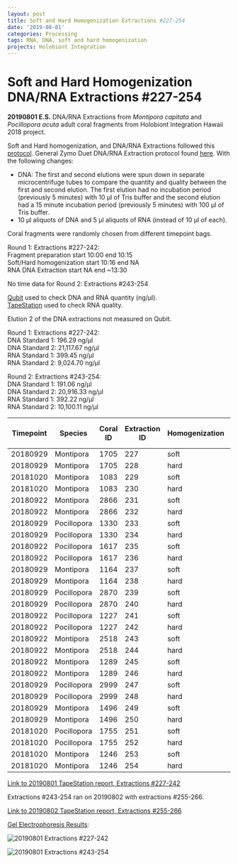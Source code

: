 ```yaml
---
layout: post
title: Soft and Hard Homogenization Extractions #227-254
date: '2019-08-01'
categories: Processing
tags: RNA, DNA, soft and hard homogenization
projects: Holobiont Integration
---
```


# Soft and Hard Homogenization DNA/RNA Extractions #227-254

**20190801 E.S.**
DNA/RNA Extractions from *Montipora capitata* and *Pocillopora acuta* adult coral fragments from Holobiont Integration Hawaii 2018 project.  

Soft and Hard homogenization, and DNA/RNA Extractions followed this [protocol](https://github.com/emmastrand/EmmaStrand_Notebook/blob/master/_posts/2019-06-05-Soft-and-Hard-Homogenization-Protocol.md). General Zymo Duet DNA/RNA Extraction protocol found [here](https://github.com/emmastrand/EmmaStrand_Notebook/blob/master/_posts/2019-05-31-Zymo-Duet-RNA-DNA-Extraction-Protocol.md). With the following changes:  
- DNA: The first and second elutions were spun down in separate microcentrifuge tubes to compare the quantity and quality between the first and second elution. The first elution had no incubation period (previously 5 minutes) with 10 μl of Tris buffer and the second elution had a 15 minute incubation period (previously 5 minutes) with 100 μl of Tris buffer.  
- 10 μl aliquots of DNA and 5 μl aliquots of RNA (instead of 10 μl of each).

Coral fragments were randomly chosen from different timepoint bags.

Round 1: Extractions #227-242:    
Fragment preparation start 10:00 end 10:15   
Soft/Hard homogenization start 10:16 end NA  
RNA DNA Extraction start NA end ~13:30

No time data for Round 2: Extractions #243-254  

[Qubit](https://github.com/emmastrand/EmmaStrand_Notebook/blob/master/_posts/2019-05-31-Qubit-Protocol.md) used to check DNA and RNA quantity (ng/μl).  
[TapeStation](https://github.com/emmastrand/EmmaStrand_Notebook/blob/master/_posts/2019-05-31-TapeStation-Protocol.md) used to check RNA quality.

Elution 2 of the DNA extractions not measured on Qubit.  

Round 1: Extractions #227-242:  
DNA Standard 1: 196.29 ng/μl  
DNA Standard 2: 21,117.67  ng/μl  
RNA Standard 1: 399.45  ng/μl  
RNA Standard 2: 9,024.70  ng/μl  

Round 2: Extractions #243-254:  
DNA Standard 1: 191.06 ng/μl    
DNA Standard 2: 20,916.33 ng/μl    
RNA Standard 1: 392.22 ng/μl    
RNA Standard 2: 10,100.11 ng/μl  

| Timepoint | Species     | Coral ID | Extraction ID | Homogenization | DNA Reading 1 | DNA Reading 2 | Average DNA ng/μl | RNA Reading 1 | RNA Reading 2 | Average RNA ng/μl | RIN |
|-----------|-------------|----------|---------------|----------------|---------------|---------------|-------------------|---------------|---------------|-------------------|-----|
| 20180929  | Montipora   | 1705     | 227           | soft           | 16.3          | 16.1          | 16.2              | 60.2          | 59.8          | 60                | 8.7 |
| 20180929  | Montipora   | 1705     | 228           | hard           | 11.9          | 11.8          | 11.85             | 27.2          | 27.2          | 27.2              | 8.5 |
| 20181020  | Montipora   | 1083     | 229           | soft           | 8.42          | 8.38          | 8.4               | 22            | 21.8          | 21.9              | 9.4 |
| 20181020  | Montipora   | 1083     | 230           | hard           | 6.98          | 6.94          | 6.96              | 13.2          | 13.2          | 13.2              | 8.6 |
| 20180922  | Montipora   | 2866     | 231           | soft           | 14.8          | 14.7          | 14.75             | 46.4          | 46.4          | 46.4              | 8.8 |
| 20180922  | Montipora   | 2866     | 232           | hard           | 10.8          | 10.8          | 10.8              | 20.4          | 20.4          | 20.4              | 7.5 |
| 20180929  | Pocillopora | 1330     | 233           | soft           | 25            | 24.8          | 24.9              | 110           | 110           | 110               | 8.3 |
| 20180929  | Pocillopora | 1330     | 234           | hard           | 16.9          | 16.7          | 16.8              | 82.6          | 82.4          | 82.5              | 8.8 |
| 20180922  | Pocillopora | 1617     | 235           | soft           | 24            | 24            | 24                | 91.8          | 91.6          | 91.7              | 8.5 |
| 20180922  | Pocillopora | 1617     | 236           | hard           | 30            | 29.8          | 29.9              | 114           | 114           | 114               | 7.8 |
| 20180929  | Montipora   | 1164     | 237           | soft           | 15.2          | 15.1          | 15.15             | 46.4          | 45.8          | 46.1              | 7.9 |
| 20180929  | Montipora   | 1164     | 238           | hard           | 8.86          | 8.76          | 8.81              | 19.2          | 19            | 19.1              | 9.3 |
| 20180929  | Pocillopora | 2870     | 239           | soft           | 39.2          | 39            | 39.1              | 129           | 129           | 129               | 8.9 |
| 20180929  | Pocillopora | 2870     | 240           | hard           | 36.2          | 35.8          | 36                | 120           | 120           | 120               | 8.6 |
| 20180922  | Pocillopora | 1227     | 241           | soft           | 15.5          | 15.3          | 15.4              | 99.8          | 98.8          | 99.3              | 6.9 |
| 20180922  | Pocillopora | 1227     | 242           | hard           | 10.6          | 10.5          | 10.55             | 146           | 144           | 145               | 7.9 |
| 20180922  | Montipora   | 2518     | 243           | soft           | 14            | 13.8          | 13.9              | 18.4          | 18.2          | 18.3              | 9.2 |
| 20180922  | Montipora   | 2518     | 244           | hard           | 8.32          | 9.28          | 8.8               | 18            | 17.8          | 17.9              | 8.8 |
| 20180922  | Montipora   | 1289     | 245           | soft           | 7.44          | 7.4           | 7.42              | 14.6          | 14.2          | 14.4              | **  |
| 20180922  | Montipora   | 1289     | 246           | hard           | 7.52          | 7.5           | 7.51              | 10.6          | 10.8          | 10.7              | **  |
| 20180929  | Pocillopora | 2999     | 247           | soft           | 54.2          | 54.2          | 54.2              | 106           | 105           | 105.5             | 7   |
| 20180929  | Pocillopora | 2999     | 248           | hard           | 44            | 44            | 44                | 96            | 95.4          | 95.7              | 7   |
| 20180929  | Montipora   | 1496     | 249           | soft           | 12.2          | 12.1          | 12.15             | 18.4          | 18.2          | 18.3              | 8.8 |
| 20180929  | Montipora   | 1496     | 250           | hard           | 9.9           | 9.88          | 9.89              | 11.4          | 11.2          | 11.3              | **  |
| 20181020  | Pocillopora | 1755     | 251           | soft           | 19.3          | 19.2          | 19.25             | 57            | 56.4          | 56.7              | 8.2 |
| 20181020  | Pocillopora | 1755     | 252           | hard           | 12.4          | 11.6          | 12                | 19.6          | 19.6          | 19.6              | 8.6 |
| 20181020  | Montipora   | 1246     | 253           | soft           | 19.1          | 18.9          | 19                | 28.4          | 28            | 28.2              | 8.8 |
| 20181020  | Montipora   | 1246     | 254           | hard           | 19.8          | 19.9          | 19.85             | 53.4          | 52.8          | 53.1              | 8.2 |

[Link to 20190801 TapeStation report, Extractions #227-242](https://github.com/emmastrand/EmmaStrand_Notebook/blob/master/TapeStation/2019-08-01%20-%2014.14.03.pdf)  

Extractions #243-254 ran on 20190802 with extractions #255-266.  

[Link to 20190802 TapeStation report, Extractions #255-266](https://github.com/emmastrand/EmmaStrand_Notebook/blob/master/TapeStation/2019-08-02%20-%2013.38.30.pdf)

[Gel Electrophoresis Results](https://github.com/emmastrand/EmmaStrand_Notebook/blob/master/_posts/2019-07-16-Gel-Electrophoresis-Protocol.md):

![20190801 Extractions #227-242](https://github.com/emmastrand/EmmaStrand_Notebook/blob/master/images/20190801_1.JPG?raw=true)

![20190801 Extractions #243-254](https://github.com/emmastrand/EmmaStrand_Notebook/blob/master/images/20190801_2.JPG?raw=true)
